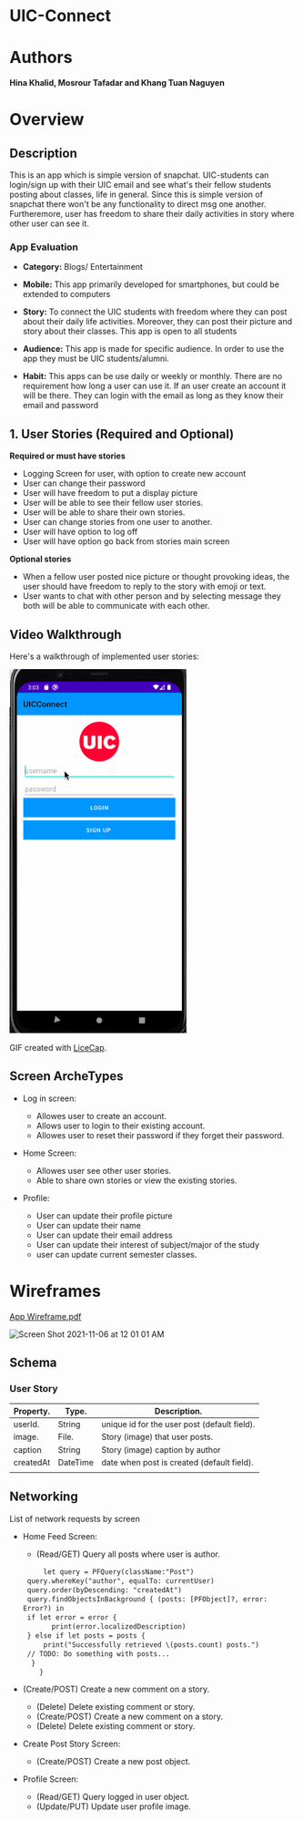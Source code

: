 # UIC-Connect 

# Authors

**Hina Khalid, Mosrour Tafadar and Khang Tuan Naguyen**


# Overview

## Description
This is an app which is simple version of snapchat.  UIC-students can login/sign up  with  their UIC email and see what's their fellow  students  posting about classes, life in general. Since this is simple version of snapchat there won't be any functionality to direct msg  one another. Furtheremore,  user has freedom to share their daily activities  in story where other user can see it. 



### 	App Evaluation

- **Category:**  Blogs/ Entertainment

- **Mobile:** This app  primarily developed for smartphones, but could be extended to  computers


- **Story:** To connect the  UIC students  with freedom where they can post about their  daily life  activities. Moreover, they  can post their picture and  story about their classes. This app is open to all students 



- **Audience:**  This app is  made for specific audience. In order to use the app they must be  UIC students/alumni. 


- **Habit:**  This apps can be use daily or weekly or monthly.  There are no requirement  how long a user can use it.  If an user create an account it will be there.  They can login with the email as long as they know their email and password


## 1. User Stories (Required and Optional)

**Required or must have stories**

* Logging Screen for user, with option to create new account
* User can change their password
* User will have freedom to put a display picture
* User will be able to see their fellow user stories.
* User will be able to share their own  stories.
* User can  change stories from one user to another.
* User will have option to log off 
* User will have option go back from stories main screen 

**Optional stories**

* When a fellow user posted nice picture or thought provoking ideas, the user should have freedom to reply to the story with emoji or text.
* User wants to chat with other person and by selecting message they both will be able to communicate with each other. 

## Video Walkthrough

Here's a walkthrough of implemented user stories:

<img src='walkthrough1.gif' title='Video Walkthrough' width='' alt='Video Walkthrough' />

GIF created with [LiceCap](http://www.cockos.com/licecap/).

## Screen  ArcheTypes

* Log in screen: 
	* Allowes user to create an account.
	* Allows user to  login to their existing account.
	* Allowes user to reset their password  if they  forget their password. 
	



* Home Screen: 
	* Allowes  user see other user stories.
	* Able to share own stories  or view the existing stories.
	     

* Profile: 
     * User can  update their profile picture
     * User can update their name
     * User can update their  email address
     * User can update  their interest of subject/major of the study
     * user can update current semester classes. 
	

# Wireframes 
	
[App Wireframe.pdf](https://github.com/mtafadar/UIC-Connect/files/7489925/App.Wireframe.pdf)



![Screen Shot 2021-11-06 at 12 01 01 AM](https://user-images.githubusercontent.com/57551265/140598617-db04b533-e2d3-44cf-ad6a-f2cab65209e7.png)


## Schema

### User Story

| Property.     | Type.         | Description.                                 |
| ------------- | ------------- | -------------------------------------------- |
| userId.       | String        | unique id for the user post (default field). |	     
| image.        | File.         | Story (image) that user posts.	       |
| caption       | String        | Story (image) caption by author	       |
| createdAt     | DateTime      | date when post is created (default field).   |
				               |

## Networking

List of network requests by screen

* Home Feed Screen:
    * (Read/GET) Query all posts where user is author.
    
    
   ```
        let query = PFQuery(className:"Post")
	query.whereKey("author", equalTo: currentUser)
	query.order(byDescending: "createdAt")
	query.findObjectsInBackground { (posts: [PFObject]?, error: Error?) in
  	if let error = error { 
    	  print(error.localizedDescription)
  	} else if let posts = posts {
      	print("Successfully retrieved \(posts.count) posts.")
  	// TODO: Do something with posts...
  	 }
       }
   ```
       
* (Create/POST) Create a new comment on a story.
    * (Delete) Delete existing comment or story.
    * (Create/POST) Create a new comment on a story.
    * (Delete) Delete existing comment or story.
	
*  Create Post Story Screen:
    * (Create/POST) Create a new post object.
	
* Profile Screen:
	* (Read/GET) Query logged in user object.
	* (Update/PUT) Update user profile image.


	


